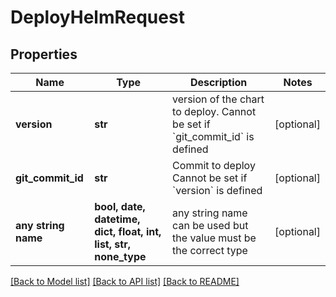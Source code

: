 # DeployHelmRequest


## Properties
Name | Type | Description | Notes
------------ | ------------- | ------------- | -------------
**version** | **str** | version of the chart to deploy. Cannot be set if &#x60;git_commit_id&#x60; is defined  | [optional] 
**git_commit_id** | **str** | Commit to deploy Cannot be set if &#x60;version&#x60; is defined  | [optional] 
**any string name** | **bool, date, datetime, dict, float, int, list, str, none_type** | any string name can be used but the value must be the correct type | [optional]

[[Back to Model list]](../README.md#documentation-for-models) [[Back to API list]](../README.md#documentation-for-api-endpoints) [[Back to README]](../README.md)


